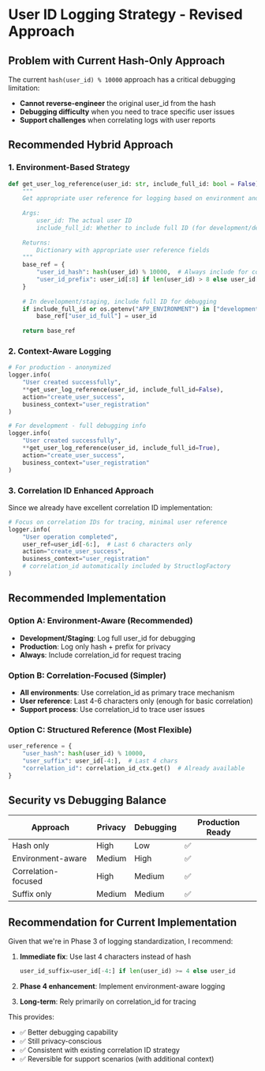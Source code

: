 # User ID Logging Strategy - Revised Approach

## Problem with Current Hash-Only Approach

The current `hash(user_id) % 10000` approach has a critical debugging limitation:
- **Cannot reverse-engineer** the original user_id from the hash
- **Debugging difficulty** when you need to trace specific user issues
- **Support challenges** when correlating logs with user reports

## Recommended Hybrid Approach

### 1. Environment-Based Strategy
```python
def get_user_log_reference(user_id: str, include_full_id: bool = False) -> dict[str, Any]:
    """
    Get appropriate user reference for logging based on environment and context.
    
    Args:
        user_id: The actual user ID
        include_full_id: Whether to include full ID (for development/debugging)
    
    Returns:
        Dictionary with appropriate user reference fields
    """
    base_ref = {
        "user_id_hash": hash(user_id) % 10000,  # Always include for consistency
        "user_id_prefix": user_id[:8] if len(user_id) > 8 else user_id[:4],  # Partial ID
    }
    
    # In development/staging, include full ID for debugging
    if include_full_id or os.getenv("APP_ENVIRONMENT") in ["development", "staging"]:
        base_ref["user_id_full"] = user_id
    
    return base_ref
```

### 2. Context-Aware Logging
```python
# For production - anonymized
logger.info(
    "User created successfully",
    **get_user_log_reference(user_id, include_full_id=False),
    action="create_user_success",
    business_context="user_registration"
)

# For development - full debugging info
logger.info(
    "User created successfully", 
    **get_user_log_reference(user_id, include_full_id=True),
    action="create_user_success",
    business_context="user_registration"
)
```

### 3. Correlation ID Enhanced Approach
Since we already have excellent correlation ID implementation:
```python
# Focus on correlation IDs for tracing, minimal user reference
logger.info(
    "User operation completed",
    user_ref=user_id[-6:],  # Last 6 characters only
    action="create_user_success",
    business_context="user_registration"
    # correlation_id automatically included by StructlogFactory
)
```

## Recommended Implementation

### Option A: Environment-Aware (Recommended)
- **Development/Staging**: Log full user_id for debugging
- **Production**: Log only hash + prefix for privacy
- **Always**: Include correlation_id for request tracing

### Option B: Correlation-Focused (Simpler)
- **All environments**: Use correlation_id as primary trace mechanism
- **User reference**: Last 4-6 characters only (enough for basic correlation)
- **Support process**: Use correlation_id to trace user issues

### Option C: Structured Reference (Most Flexible)
```python
user_reference = {
    "user_hash": hash(user_id) % 10000,
    "user_suffix": user_id[-4:],  # Last 4 chars
    "correlation_id": correlation_id_ctx.get()  # Already available
}
```

## Security vs Debugging Balance

| Approach | Privacy | Debugging | Production Ready |
|----------|---------|-----------|------------------|
| Hash only | High | Low | ✅ |
| Environment-aware | Medium | High | ✅ |
| Correlation-focused | High | Medium | ✅ |
| Suffix only | Medium | Medium | ✅ |

## Recommendation for Current Implementation

Given that we're in Phase 3 of logging standardization, I recommend:

1. **Immediate fix**: Use last 4 characters instead of hash
   ```python
   user_id_suffix=user_id[-4:] if len(user_id) >= 4 else user_id
   ```

2. **Phase 4 enhancement**: Implement environment-aware logging
3. **Long-term**: Rely primarily on correlation_id for tracing

This provides:
- ✅ Better debugging capability
- ✅ Still privacy-conscious  
- ✅ Consistent with existing correlation ID strategy
- ✅ Reversible for support scenarios (with additional context)

